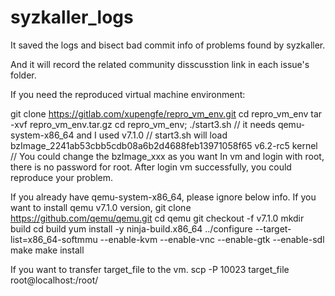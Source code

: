 # syzkaller_logs

It saved the logs and bisect bad commit info of problems found by syzkaller.

And it will record the related community disscusstion link in each issue's
folder.

If you need the reproduced virtual machine environment:

git clone https://gitlab.com/xupengfe/repro_vm_env.git
cd repro_vm_env
tar -xvf repro_vm_env.tar.gz
cd repro_vm_env; ./start3.sh  // it needs qemu-system-x86_64 and I used v7.1.0
   // start3.sh will load bzImage_2241ab53cbb5cdb08a6b2d4688feb13971058f65 v6.2-rc5 kernel
   // You could change the bzImage_xxx as you want
In vm and login with root,  there is no password for root.
After login vm successfully, you could reproduce your problem.

If you already have qemu-system-x86_64, please ignore below info.
If you want to install qemu v7.1.0 version,
git clone https://github.com/qemu/qemu.git
cd qemu
git checkout -f v7.1.0
mkdir build
cd build
yum install -y ninja-build.x86_64
../configure --target-list=x86_64-softmmu --enable-kvm --enable-vnc --enable-gtk --enable-sdl
make
make install


If you want to transfer target_file to the vm.
scp -P 10023 target_file root@localhost:/root/
